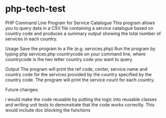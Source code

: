 # php-tech-test
PHP Command Line Program for Service Catalogue
This program allows you to query data in a CSV file containing a service catalogue based on country code and produces a summary output showing the total number of services in each country.

Usage
Save the program to a file (e.g. services.php)
Run the program by typing php services.php countrycode on your command line, where countrycode is the two letter country code you want to query.

Output
The program will print the ref code, center, service name and country code for the services provided by the country specified by the country code.
The program will print the service count for each country.

Future changes:

i would make the code reusable by putting the logic into reusable classes and writing unit tests to demonstrate that the code works correctly. This would include doc blocking the functions

